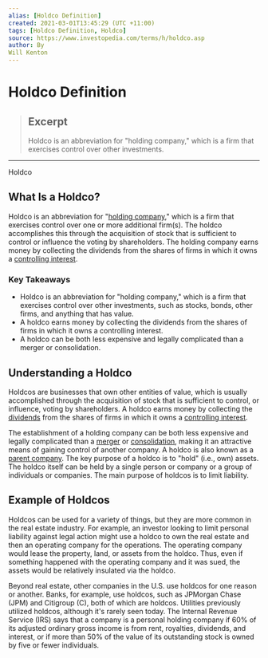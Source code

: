 ```yaml
---
alias: [Holdco Definition]
created: 2021-03-01T13:45:29 (UTC +11:00)
tags: [Holdco Definition, Holdco]
source: https://www.investopedia.com/terms/h/holdco.asp
author: By
Will Kenton
---
```


# Holdco Definition

> ## Excerpt
> Holdco is an abbreviation for "holding company," which is a firm that exercises control over other investments.

---

Holdco
## What Is a Holdco?

Holdco is an abbreviation for "[holding company](https://www.investopedia.com/terms/h/holdingcompany.asp)," which is a firm that exercises control over one or more additional firm(s). The holdco accomplishes this through the acquisition of stock that is sufficient to control or influence the voting by shareholders. The holding company earns money by collecting the dividends from the shares of firms in which it owns a [controlling interest](https://www.investopedia.com/terms/c/controllinginterest.asp).

### Key Takeaways

-   Holdco is an abbreviation for "holding company," which is a firm that exercises control over other investments, such as stocks, bonds, other firms, and anything that has value.
-   A holdco earns money by collecting the dividends from the shares of firms in which it owns a controlling interest.
-   A holdco can be both less expensive and legally complicated than a merger or consolidation.

## Understanding a Holdco

Holdcos are businesses that own other entities of value, which is usually accomplished through the acquisition of stock that is sufficient to control, or influence, voting by shareholders. A holdco earns money by collecting the [dividends](https://www.investopedia.com/terms/d/dividend.asp) from the shares of firms in which it owns a [controlling interest](https://www.investopedia.com/terms/c/controllinginterest.asp).

The establishment of a holding company can be both less expensive and legally complicated than a [merger](https://www.investopedia.com/terms/m/merger.asp) or [consolidation](https://www.investopedia.com/terms/c/consolidation.asp), making it an attractive means of gaining control of another company. A holdco is also known as a [parent company](https://www.investopedia.com/terms/p/parentcompany.asp). The key purpose of a holdco is to "hold" (i.e., own) assets. The holdco itself can be held by a single person or company or a group of individuals or companies. The main purpose of holdcos is to limit liability.

## Example of Holdcos

Holdcos can be used for a variety of things, but they are more common in the real estate industry. For example, an investor looking to limit personal liability against legal action might use a holdco to own the real estate and then an operating company for the operations. The operating company would lease the property, land, or assets from the holdco. Thus, even if something happened with the operating company and it was sued, the assets would be relatively insulated via the holdco.

Beyond real estate, other companies in the U.S. use holdcos for one reason or another. Banks, for example, use holdcos, such as JPMorgan Chase (JPM) and Citigroup (C), both of which are holdcos. Utilities previously utilized holdcos, although it's rarely seen today. The Internal Revenue Service (IRS) says that a company is a personal holding company if 60% of its adjusted ordinary gross income is from rent, royalties, dividends, and interest, or if more than 50% of the value of its outstanding stock is owned by five or fewer individuals.
